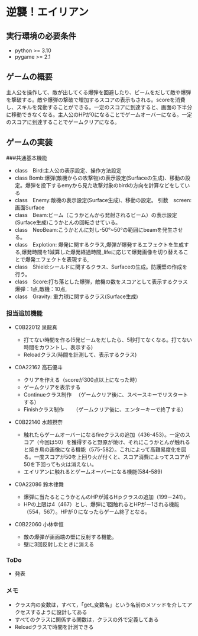 # 逆襲！エイリアン
## 実行環境の必要条件
* python >= 3.10
* pygame >= 2.1

## ゲームの概要
主人公を操作して、敵が出してくる爆弾を回避したり、ビームをだして敵や爆弾を撃破する。敵や爆弾の撃破で増加するスコアの表示もされる。scoreを消費し、スキルを発動することができる。一定のスコアに到達すると、画面の下半分に移動できなくなる。主人公のHPが0になることでゲームオーバーになる。一定のスコアに到達することでゲームクリアになる。

## ゲームの実装
###共通基本機能
* class　Bird:主人公の表示設定、操作方法設定
* class Bomb:爆弾(敵機からの攻撃物)の表示設定(Surfaceの生成)、移動の設定。爆弾を投下するemyから見た攻撃対象のbirdの方向を計算などをしている
* class　Enemy:敵機の表示設定(Surface生成)、移動の設定。
        引数　screen:画面Surface
* class　Beam:ビーム（こうかとんから発射されるビーム）の表示設定(Surface生成)こうかとんの回転させている。
* class　NeoBeam:こうかとんに対し-50°~50°の範囲にbeamを発生させる。
* class　Explotion: 爆発に関するクラス,爆弾が爆発するエフェクトを生成する,爆発時間を1減算した爆発経過時間_lifeに応じて爆発画像を切り替えることで爆発エフェクトを表現する,
* class　Shield:シールドに関するクラス、Surfaceの生成。防護壁の作成を行う。
* class　Score:打ち落とした爆弾，敵機の数をスコアとして表示するクラス爆弾：1点,敵機：10点,
* class　Gravity: 重力球に関するクラス(Surface生成)
### 担当追加機能
* C0B22012 泉龍真
    * 打てない時間を作る(5発ビームをだしたら、5秒打てなくなる。打てない時間をカウントし、表示する)
    * Reloadクラス(時間を計測して、表示するクラス)

* C0A22162 高石優斗
    * クリアを作える（scoreが300点以上になった時）
    * ゲームクリアを表示する
    * Continueクラス制作
    　（ゲームクリア後に、スペースキーでリスタートする） 
    * Finishクラス制作　
    　（ゲームクリア後に、エンターキーで終了する）

* C0B22140 水越摂奈
    * 触れたらゲームオーバーになるfireクラスの追加（436-453）。一定のスコア（今回は50）を獲得すると野原が焼け、それにこうかとんが触れると焼き鳥の画像になる機能（575-582）。これによって高難易度化を図る。一度スコアが50を上回り火が付くと、スコア消費によってスコアが50を下回っても火は消えない。
    * エイリアンに触れるとゲームオーバーになる機能(584-589)

* C0A22086 鈴木律舞
    * 爆弾に当たるとこうかとんのHPが減るHｐクラスの追加（199－241）。
    * HPの上限は4（467）とし、爆弾に1回触れるとHPが－1される機能（554，567）。HPが０になったらゲーム終了となる。

* C0B22060 小林幸恒
    * 敵の爆弾が画面端の壁に反射する機能。
    * 壁に3回反射したときに消える
        
### ToDo
- 発表
### メモ
* クラス内の変数は，すべて，「get_変数名」という名前のメソッドを介してアクセスするように設計してある
* すべてのクラスに関係する関数は，クラスの外で定義してある
* Reloadクラスで時間を計測できる
